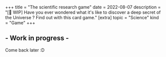 +++
title = "The scientific research game"
date = 2022-08-07
description = "[🚧 WIP] Have you ever wondered what it's like to discover a deep secret of the Universe ? Find out with this card game."
[extra]
topic = "Science"
kind = "Game"
+++

## - Work in progress -
Come back later :D